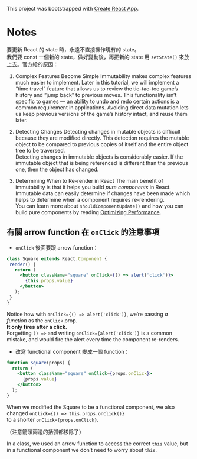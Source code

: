 This project was bootstrapped with [Create React App](https://github.com/facebookincubator/create-react-app).

# Notes

要更新 React 的 state 時，永遠不直接操作現有的 state。  
我們要 const 一個新的 state，做好變動後，再把新的 state 用 `setState()` 來放上去。官方給的原因：  

1. Complex Features Become Simple
  Immutability makes complex features much easier to implement. Later in this tutorial, we will implement a “time travel” feature that allows us to review the tic-tac-toe game’s history and “jump back” to previous moves. This functionality isn’t specific to games — an ability to undo and redo certain actions is a common requirement in applications. Avoiding direct data mutation lets us keep previous versions of the game’s history intact, and reuse them later.

2. Detecting Changes
  Detecting changes in mutable objects is difficult because they are modified directly. This detection requires the mutable object to be compared to previous copies of itself and the entire object tree to be traversed.  
  Detecting changes in immutable objects is considerably easier. If the immutable object that is being referenced is different than the previous one, then the object has changed.

3. Determining When to Re-render in React
  The main benefit of immutability is that it helps you build *pure components* in React. Immutable data can easily determine if changes have been made which helps to determine when a component requires re-rendering.  
  You can learn more about `shouldComponentUpdate()` and how you can build pure components by reading [Optimizing Performance](https://reactjs.org/docs/optimizing-performance.html#examples).

## 有關 arrow function 在 `onClick` 的注意事項

- `onClick` 後面要跟 arrow function： 

```jsx
class Square extends React.Component {
 render() {
   return (
     <button className="square" onClick={() => alert('click')}>
       {this.props.value}
     </button>
   );
 }
}
```

Notice how with `onClick={() => alert('click')}`, we’re passing *a function* as the `onClick` prop.  
**It only fires after a click.**  
Forgetting `() =>` and writing `onClick={alert('click')}` is a common mistake, and would fire the alert every time the component re-renders.  


- 改寫 functional component 變成一個 function：  

```jsx
function Square(props) {
  return (
    <button className="square" onClick={props.onClick}>
      {props.value}
    </button>
  );
}
```

When we modified the Square to be a functional component, we also changed `onClick={() => this.props.onClick()}`   
to a shorter `onClick={props.onClick}`.  

（注意箭頭兩邊的括弧都移除了）  

In a class, we used an arrow function to access the correct `this` value, but in a functional component we don’t need to worry about `this`.  
